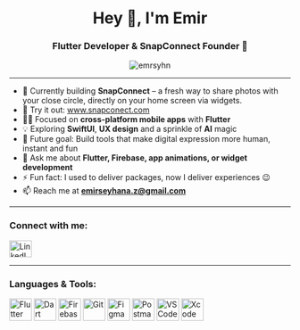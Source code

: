 <h1 align="center">Hey 👋, I'm Emir</h1>
<h3 align="center">Flutter Developer & SnapConnect Founder 🚀</h3>

<p align="center">
  <img src="https://komarev.com/ghpvc/?username=emrsyhn&label=Profile%20views&color=0e75b6&style=flat" alt="emrsyhn" />
</p>

---

- 🔭 Currently building **SnapConnect** – a fresh way to share photos with your close circle, directly on your home screen via widgets.  
- 📲 Try it out: www.snapconect.com
- 👨‍💻 Focused on **cross-platform mobile apps** with **Flutter**  
- 💡 Exploring **SwiftUI**, **UX design** and a sprinkle of **AI** magic  
- 🧭 Future goal: Build tools that make digital expression more human, instant and fun  
- 💬 Ask me about **Flutter, Firebase, app animations, or widget development**  
- ⚡ Fun fact: I used to deliver packages, now I deliver experiences 😉  
- 📫 Reach me at **emirseyhana.z@gmail.com**

---

<h3 align="left">Connect with me:</h3>
<p align="left">
  <a href="https://linkedin.com/in/emrsyhn" target="blank">
    <img align="center" src="https://raw.githubusercontent.com/rahuldkjain/github-profile-readme-generator/master/src/images/icons/Social/linked-in-alt.svg" alt="LinkedIn" height="30" width="40" />
  </a>
</p>

---

<h3 align="left">Languages & Tools:</h3>
<p align="left">
  <img src="https://www.vectorlogo.zone/logos/flutterio/flutterio-icon.svg" alt="Flutter" width="40" height="40"/>
  <img src="https://www.vectorlogo.zone/logos/dartlang/dartlang-icon.svg" alt="Dart" width="40" height="40"/>
  <img src="https://www.vectorlogo.zone/logos/firebase/firebase-icon.svg" alt="Firebase" width="40" height="40"/>
  <img src="https://www.vectorlogo.zone/logos/git-scm/git-scm-icon.svg" alt="Git" width="40" height="40"/>
  <img src="https://www.vectorlogo.zone/logos/figma/figma-icon.svg" alt="Figma" width="40" height="40"/>
  <img src="https://www.svgrepo.com/show/354202/postman-icon.svg" alt="Postman" width="40" height="40"/>
  <img src="https://upload.wikimedia.org/wikipedia/commons/9/9a/Visual_Studio_Code_1.35_icon.svg" alt="VS Code" width="40" height="40"/>
  <img src="https://developer.apple.com/assets/elements/icons/xcode-12/xcode-12-96x96_2x.png" alt="Xcode" width="40" height="40"/>
</p>
